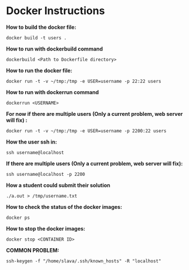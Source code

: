 # Docker Instructions

**How to build the docker file:**

`docker build -t users .`

**How to run with dockerbuild command**

`dockerbuild <Path to Dockerfile directory>`

**How to run the docker file:**

`docker run -t -v ~/tmp:/tmp -e USER=username -p 22:22 users`

**How to run with dockerrun command**

`dockerrun <USERNAME>`

**For now if there are multiple users (Only a current problem, web server will fix) :**

`docker run -t -v ~/tmp:/tmp -e USER=username -p 2200:22 users`

**How the user ssh in:**

`ssh username@localhost`

**If there are multiple users (Only a current problem, web server will fix):**

`ssh username@localhost -p 2200`

**How a student could submit their solution**

`./a.out > /tmp/username.txt`

**How to check the status of the docker images:**

`docker ps`

**How to stop the docker images:**

`docker stop <CONTAINER ID>`

**COMMON PROBLEM:**

`ssh-keygen -f "/home/slava/.ssh/known_hosts" -R "localhost"`



